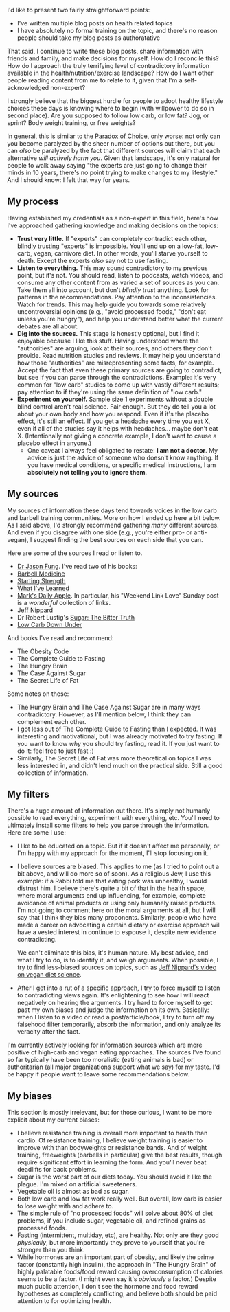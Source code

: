 I'd like to present two fairly straightforward points:

* I've written multiple blog posts on health related topics
* I have absolutely no formal training on the topic, and there's no
  reason people should take my blog posts as authoratative

That said, I continue to write these blog posts, share information
with friends and family, and make decisions for myself. How do I
reconcile this? How do I approach the truly terrifying level of
contradictory information available in the health/nutrition/exercise
landscape? How do I want other people reading content from me to
relate to it, given that I'm a self-acknowledged non-expert?

I strongly believe that the biggest hurdle for people to adopt healthy
lifestyle choices these days is knowing where to begin (with willpower
to do so in second place). Are you supposed to follow low carb, or low
fat? Jog, or sprint? Body weight training, or free weights?

In general, this is similar to the [Paradox of
Choice](https://en.wikipedia.org/wiki/The_Paradox_of_Choice), only
worse: not only can you become paralyzed by the sheer number of
options out there, but you can _also_ be paralyzed by the fact that
different sources will claim that each alternative _will actively harm
you_. Given that landscape, it's only natural for people to walk away
saying "the experts are just going to change their minds in 10 years,
there's no point trying to make changes to my lifestyle." And I should
know: I felt that way for years.

## My process

Having established my credentials as a non-expert in this field,
here's how I've approached gathering knowledge and making decisions on
the topics:

* __Trust very little.__ If "experts" can completely contradict each
  other, blindly trusting "experts" is impossible. You'll end up on a
  low-fat, low-carb, vegan, carnivore diet. In other words, you'll
  starve yourself to death. Except the experts _also_ say not to use
  fasting.
* __Listen to everything.__ This may sound contradictory to my
  previous point, but it's not. You should read, listen to podcasts,
  watch videos, and consume any other content from as varied a set of
  sources as you can. Take them all into account, but don't _blindly
  trust_ anything. Look for patterns in the recommendations. Pay
  attention to the inconsistencies. Watch for trends. This may help
  guide you towards some relatively uncontroversial opinions (e.g.,
  "avoid processed foods," "don't eat unless you're hungry"), and help
  you understand better what the current debates are all about.
* __Dig into the sources.__ This stage is honestly optional, but I
  find it enjoyable because I like this stuff. Having understood where
  the "authorities" are arguing, look at their sources, and others
  they don't provide. Read nutrition studies and reviews. It may help
  you understand how those "authorities" are misrepresenting some
  facts, for example. Accept the fact that even these primary sources
  are going to contradict, but see if you can parse through the
  contradictions. Example: it's very common for "low carb" studies to
  come up with vastly different results; pay attention to if they're
  using the same definition of "low carb."
* __Experiment on yourself.__ Sample size 1 experiments without a
  double blind control aren't real science. Fair enough. But they do
  tell you a lot about your own body and how you respond. Even if it's
  the placebo effect, it's still an effect. If you get a headache
  every time you eat X, even if all of the studies say it helps with
  headaches... maybe don't eat X. (Intentionally not giving a concrete
  example, I don't want to cause a placebo effect in anyone.)
    * One caveat I always feel obligated to restate: __I am not a
      doctor__. My advice is just the advice of someone who doesn't
      know anything. If you have medical conditions, or specific
      medical instructions, I am __absolutely not telling you to
      ignore them__.


## My sources

My sources of information these days tend towards voices in the low
carb and barbell training communities. More on how I ended up here a
bit below. As I said above, I'd strongly recommend gathering _many_
different sources. And even if you disagree with one side (e.g.,
you're either pro- or anti-vegan), I suggest finding the best sources
on each side that you can.

Here are some of the sources I read or listen to.

* [Dr Jason Fung](https://twitter.com/drjasonfung). I've read two of
  his books:
* [Barbell Medicine](https://www.barbellmedicine.com/)
* [Starting Strength](https://startingstrength.com/)
* [What I've Learned](https://www.youtube.com/channel/UCqYPhGiB9tkShZorfgcL2lA)
* [Mark's Daily Apple](https://www.marksdailyapple.com/). In
  particular, his "Weekend Link Love" Sunday post is a _wonderful_
  collection of links.
* [Jeff Nippard](https://www.youtube.com/user/icecream4PRs/featured)
* Dr Robert Lustig's [Sugar: The Bitter Truth](https://www.youtube.com/watch?v=dBnniua6-oM)
* [Low Carb Down Under](https://www.youtube.com/channel/UCcTTiHZtNpiqD2EubIO5HFw)

And books I've read and recommend:

* The Obesity Code
* The Complete Guide to Fasting
* The Hungry Brain
* The Case Against Sugar
* The Secret Life of Fat

Some notes on these:

* The Hungry Brain and The Case Against Sugar are in many ways
  contradictory. However, as I'll mention below, I think they can
  complement each other.
* I got less out of The Complete Guide to Fasting than I expected. It
  was interesting and motivational, but I was already motivated to try
  fasting. If you want to know _why_ you should try fasting, read
  it. If you just want to do it: feel free to just fast :)
* Similarly, The Secret Life of Fat was more theoretical on topics I
  was less interested in, and didn't lend much on the practical
  side. Still a good collection of information.

## My filters

There's a huge amount of information out there. It's simply not
humanly possible to read everything, experiment with everything,
etc. You'll need to ultimately install some filters to help you parse
through the information. Here are some I use:

* I like to be educated on a topic. But if it doesn't affect me
  personally, or I'm happy with my approach for the moment, I'll stop
  focusing on it.
* I believe sources are biased. This applies to me (as I tried to
  point out a bit above, and will do more so of soon). As a religious
  Jew, I use this example: if a Rabbi told me that eating pork was
  unhealthy, I would distrust him. I believe there's quite a bit of
  that in the health space, where moral arguments end up influencing,
  for example, complete avoidance of animal products or using only
  humanely raised products. I'm not going to comment here on the moral
  arguments at all, but I will say that I think they bias many
  proponents. Similarly, people who have made a career on advocating a
  certain dietary or exercise approach will have a vested interest in
  continue to espouse it, despite new evidence contradicting.

  We can't eliminate this bias, it's human nature. My best advice, and
  what I try to do, is to identify it, and weigh arguments. When
  possible, I try to find less-biased sources on topics, such as [Jeff
  Nippard's video on vegan diet
  science](https://www.youtube.com/watch?v=_qoyoItiB1E).
* After I get into a rut of a specific approach, I try to force myself
  to listen to contradicting views again. It's enlightening to see how
  I will react negatively on hearing the arguments. I try hard to
  force myself to get past my own biases and judge the information on
  its own. Basically: when I listen to a video or read a
  post/article/book, I try to turn off my falsehood filter
  temporarily, absorb the information, and only analyze its veracity
  after the fact.

I'm currently actively looking for information sources which are more
positive of high-carb and vegan eating approaches. The sources I've
found so far typically have been too moralistic (eating animals is
bad) or authoritarian (all major organizations support what we say)
for my taste. I'd be happy if people want to leave some
recommendations below.

## My biases

This section is mostly irrelevant, but for those curious, I want to be
more explicit about my current biases:

* I believe resistance training is overall more important to health
  than cardio. Of resistance training, I believe weight training is
  easier to improve with than bodyweights or resistance bands. And of
  weight training, freeweights (barbells in particular) give the best
  results, though require significant effort in learning the form. And
  you'll never beat deadlifts for back problems.
* Sugar is the worst part of our diets today. You should avoid it like
  the plague. I'm mixed on artificial sweeteners.
* Vegetable oil is almost as bad as sugar.
* Both low carb and low fat work really well. But overall, low carb is
  easier to lose weight with and adhere to.
* The simple rule of "no processed foods" will solve about 80% of diet
  problems, if you include sugar, vegetable oil, and refined grains as
  processed foods.
* Fasting (intermittent, multiday, etc), are healthy. Not only are
  they good *physically*, but more importantly they prove to yourself
  that you're stronger than you think.
* While hormones are an important part of obesity, and likely the
  prime factor (constantly high insulin), the approach in "The Hungry
  Brain" of highly palatable foods/food reward causing overconsumption
  of calories seems to be a factor. (I might even say it's _obviously_
  a factor.) Despite much public attention, I don't see the hormone
  and food reward hypotheses as completely conflicting, and believe
  both should be paid attention to for optimizing health.
